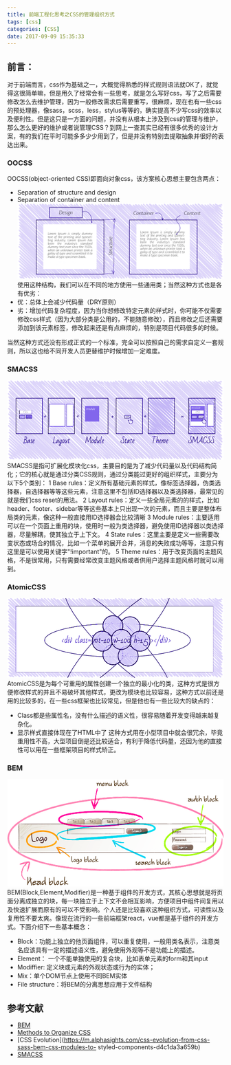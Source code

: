 ```yaml
---
title: 前端工程化思考之CSS的管理组织方式 
tags: [css]
categories: [CSS]
date: 2017-09-09 15:35:33
---
```

## 前言：
对于前端而言，css作为基础之一，大概觉得熟悉的样式规则语法就OK了，就觉得这很简单嘛，但是用久了经常会有一些思考，就是怎么写好css，写了之后需要修改怎么去维护管理，因为一般修改需求后需要重写，很麻烦，现在也有一些css的预处理器，像sass，scss，less，stylus等等的，确实提高不少写css的效率以及便利性。但是这只是一方面的问题，并没有从根本上涉及到css的管理与维护，那么怎么更好的维护或者说管理CSS？到网上一查其实已经有很多优秀的设计方案，有的我们在平时可能多多少少用到了，但是并没有特别去提取抽象并很好的表达出来。
<!--more-->
### OOCSS
OOCSS(object-oriented CSS)即面向对象css，该方案核心思想主要包含两点：
* Separation of structure and design
* Separation of container and content
![oocss](/images/upload/oocss.png)
使用这种结构，我们可以在不同的地方使用一些通用类；当然这种方式也是各有优劣：
* 优：总体上会减少代码量（DRY原则）
* 劣：增加代码复杂程度，因为当你想修改特定元素的样式时，你可能不仅需要修改css样式（因为大部分类是公用的，不能随意修改），而且修改之后还需要添加到该元素标签，修改起来还是有点麻烦的，特别是项目代码很多的时候。

当然这种方式还没有形成正式的一个标准，完全可以按照自己的需求自定义一套规则，所以这也给不同开发人员更替维护时候增加一定难度。

### SMACSS
![smacss](/images/upload/smacss.png)
SMACSS是指可扩展化模块化css，主要目的是为了减少代码量以及代码结构简化；它的核心就是通过分类CSS规则，通过分类能过更好的组织样式，主要分为以下5个类别：
1 Base rules：定义所有基础元素的样式，像标签选择器，伪类选择器，自选择器等等这些元素，注意这里不包括ID选择器以及类选择器，最常见的就是我们css reset的用法。
2 Layout rules：定义一些全局元素的的样式，比如header、footer、sidebar等等这些基本上只出现一次的元素，而且主要是整体布局类的元素，像这种一般直接用ID选择器会比较清晰
3 Module rules：主要适用可以在一个页面上重用的块，使用时一般为类选择器，避免使用ID选择器以类选择器，尽量解耦，使其独立于上下文。
4 State rules：这里主要是定义一些需要改变状态或场合的情况，比如一个菜单的展开合并，消息的失败成功等等，注意只有这里是可以使用关键字"!important"的。
5 Theme rules：用于改变页面的主题风格，不是很常用，只有需要经常改变主题风格或者供用户选择主题风格时就可以用到。
### AtomicCSS
![AtomicCSS](/images/upload/AtomicCSS.webp)
AtomicCSS是为每个可重用的属性创建一个独立的最小化的类，这种方式是很方便修改样式的并且不易破坏其他样式，更改为模块也比较容易，这种方式以前还是用的比较多的，在一些css框架也比较常见，但是他也有一些比较大的缺点的：
* Class都是些属性名，没有什么描述的语义性，很容易随着开发变得越来越复杂化。
* 显示样式直接体现在了HTML中了
这种方式用在小型项目中就会很冗余，毕竟重用性不高，大型项目倒是还比较适合，有利于降低代码量，还因为他的直接性可以用在一些框架项目的样式矫正。
### BEM
![BEM](/images/upload/BEM.png)
BEM(Block,Element,Modifier)是一种基于组件的开发方式，其核心思想就是将页面分离成独立的块，每一块独立于上下文不会相互影响，方便项目中组件间复用以及快速扩展而原有的可以不受影响。个人还是比较喜欢这种组织方式，可读性以及复用性不要太爽。像现在流行的一些前端框架react，vue都是基于组件的开发方式。下面介绍下一些基本概念：
* Block：功能上独立的他页面组件，可以重复使用，一般用类名表示，注意类名应该具有一定的描述语义性，避免使用外观等不是功能上的描述。
* Element： 一个不能单独使用的复合块，比如表单元素的form和其input
* Modiffier: 定义块或元素的外观状态或行为的实体；
* Mix：单个DOM节点上使用不同BEM实体
* File structure：将BEM的分离思想应用于文件结构

## 参考文献
* [BEM](https://en.bem.info/methodology/quick-start/)
* [Methods to Organize CSS](https://css-tricks.com/methods-organize-css/)
* [CSS Evolution](https://m.alphasights.com/css-evolution-from-css-sass-bem-css-modules-to- styled-components-d4c1da3a659b)
* [SMACSS](https://smacss.com/)